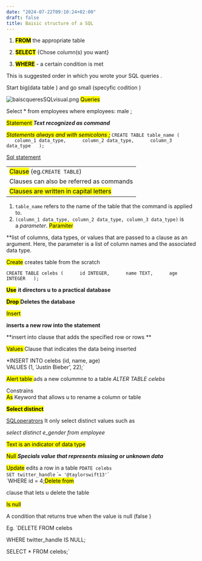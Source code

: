 ```yaml
---
date: "2024-07-22T09:10:24+02:00"
draft: false
title: Baisic structure of a SQL
---
```


1.  **<mark class="hltr-sdsafsafaf">FROM</mark>** the appropriate table

2.  **<mark class="hltr-code-">SELECT</mark>** {Chose column(s) you
    want}

3.  **<mark class="hltr-code-">WHERE</mark>** - a certain condition is
    met

This is suggested order in which you wrote your SQL queries .

Start big(data table ) and go small (specyfic codition )

![baiscqueresSQLvisual.png](/Notes/baiscqueresSQLvisual.png)
<mark class="hltr-grses">Queries</mark>

Select \* from employees where employees: male ;

<mark class="hltr-code-">Statement </mark> ***Text recognized as
command***

<mark class="hltr-blood">*Statements always and with semicolons
;*</mark>
`CREATE TABLE table_name (      column_1 data_type,      column_2 data_type,      column_3 data_type   );`

[Sql statement](/Notes/posts/SQL/statement.sql)

|                                                                         |
|-------------------------------------------------------------------------|
| <mark class="hltr-code-">Clause</mark> (eg.`CREATE TABLE`)              |
| Clauses can also be referred as commands                                |
| <mark class="hltr-blood">Clauses are written in capital letters </mark> |

1.  `table_name` refers to the name of the table that the command is
    applied to.
2.  `(column_1 data_type, column_2 data_type, column_3 data_type)` is
    a *parameter*. <mark class="hltr-szopen">Paramiter</mark>

\*\*list of columns, data types, or values that are passed to a clause
as an argument. Here, the parameter is a list of column names and the
associated data type.

<mark class="hltr-grses"><mark class="hltr-sdsafsafaf">Create</mark></mark>
creates table from the scratch

`CREATE TABLE celebs (      id INTEGER,      name TEXT,      age INTEGER   );`

<mark class="hltr-try">**Use**</mark> **it directors u to a practical
database**

<mark class="hltr-try">**Drop** </mark> **Deletes the database**

<mark class="hltr-grses">Insert </mark>

**inserts a new row into the statement**

**insert into clause that adds the specified row or rows **

<mark class="hltr-grses">Values </mark> Clause that indicates the data
being inserted

\*INSERT INTO celebs (id, name, age)  
VALUES (1, ‘Justin Bieber’, 22);\`

<mark class="hltr-grses">Alert table </mark> ads a new colummne to a
table *ALTER TABLE celebs*

Constrains  
<mark class="hltr-grses">As</mark> Keyword that allows u to rename a
column or table

<mark class="hltr-grses">**Select distinct**</mark>

[SQLoperatrors](https://www.w3schools.com/sql/sql_operators.asp) It only
select distinct values such as

*select distinct e_gender from employee*

<mark class="hltr-try">Text is an indicator of data type</mark>

<mark class="hltr-grses">Null </mark> ***Specials value that represents
missing or unknown data***

<mark class="hltr-grses">Update</mark> edits a row in a table
`PDATE celebs`  
`SET twitter_handle` \``= '@taylorswift13'`\`  
\`WHERE id = 4;<mark class="hltr-grses">Delete from </mark>

clause that lets u delete the table

<mark class="hltr-grses">Is null </mark>

A condition that returns true when the value is null (false )

Eg. \`DELETE FROM celebs 

WHERE twitter_handle IS NULL;

SELECT \* FROM celebs;\`
